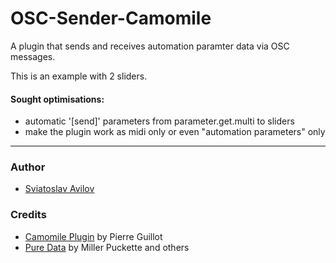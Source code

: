 # OSC-Sender-Camomile

A plugin that sends and receives automation paramter data via OSC messages.

This is an example with 2 sliders.

#### Sought optimisations:

- automatic '[send]' parameters from parameter.get.multi to sliders
- make the plugin work as midi only or even "automation parameters" only


---
### Author

- [Sviatoslav Avilov](https://thewhaleproject.github.io/sviatoslavavilov.html)

### Credits

- [Camomile Plugin](https://github.com/pierreguillot/Camomile) by Pierre Guillot
- [Pure Data](http://msp.ucsd.edu/software.html) by Miller Puckette and others


